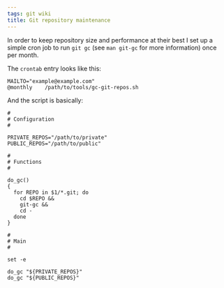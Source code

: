```yaml
---
tags: git wiki
title: Git repository maintenance
---
```


In order to keep repository size and performance at their best I set up a simple cron job to run `git gc` (see `man git-gc` for more information) once per month.

The `crontab` entry looks like this:

    MAILTO="example@example.com"
    @monthly	/path/to/tools/gc-git-repos.sh

And the script is basically:

    #
    # Configuration
    #

    PRIVATE_REPOS="/path/to/private"
    PUBLIC_REPOS="/path/to/public"

    #
    # Functions
    #

    do_gc()
    {
      for REPO in $1/*.git; do
        cd $REPO &&
        git-gc &&
        cd -
      done
    }

    #
    # Main
    #

    set -e

    do_gc "${PRIVATE_REPOS}"
    do_gc "${PUBLIC_REPOS}"
